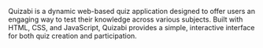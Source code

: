 Quizabi is a dynamic web-based quiz application designed to offer users an engaging way to test their knowledge across various subjects. Built with HTML, CSS, and JavaScript, Quizabi provides a simple, interactive interface for both quiz creation and participation.

